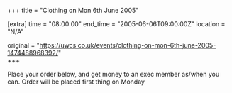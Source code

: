 +++
title = "Clothing on Mon 6th June 2005"

[extra]
time = "08:00:00"
end_time = "2005-06-06T09:00:00Z"
location = "N/A"

original = "https://uwcs.co.uk/events/clothing-on-mon-6th-june-2005-1474488968392/"    
+++

Place your order below, and get money to an exec member as/when you can. Order will be placed first thing on Monday

